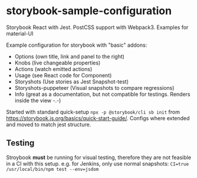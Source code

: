 # storybook-sample-configuration

Storybook React with Jest. PostCSS support with Webpack3. Examples for material-UI

Example configuration for storybook with "basic" addons:
* Options   (own title, link and panel to the right)
* Knobs     (live changeable properties)
* Actions   (watch emitted actions)
* Usage     (see React code for Component)
* Storyshots  (Use stories as Jest Snapshot-test)
* Storyshots-puppeteer   (Visual snapshots to compare regressions)
* Info      (great as a documentation, but not compatible for testings. Renders inside the view -.-)

Started with standard quick-setup `npx -p @storybook/cli sb init` from https://storybook.js.org/basics/quick-start-guide/.
Configs where extended and moved to match jest structure.

## Testing
Stroybook **must** be running for visual testing, therefore they are not feasible in a CI with this setup.
e.g. for Jenkins, only use normal snapshots: `CI=true /usr/local/bin/npm test --env=jsdom`
